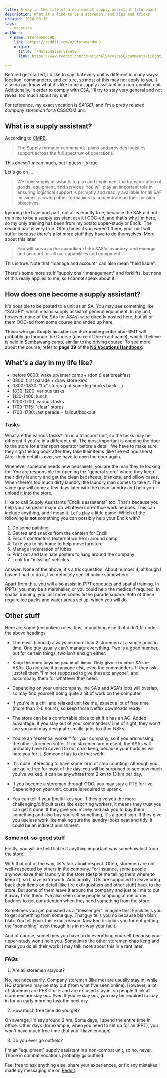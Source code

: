 ```yaml
---
title: A day in the life of a non-combat supply assistant (storeman)
description: What it's like to be a storeman, and tips and tricks
created: 2020-08-30
tags:
  - vocation
authors:
  - name: StoremandoHQ
    link: https://reddit.com/u/StoremandoHQ
    origin:
      title: r/NationalServiceSG
      link: https://www.reddit.com/r/NationalServiceSG/comments/ii6gqt/a_day_in_the_life_of_a_supply_assistant_storeman/

---
```


<alert type="warning">
Before I get started, I'd like to say that every unit is different in many ways: location, commanders, and culture, so most of this may not apply to you. I also do not know what it's like to be a supply assistant in a non-combat unit. Additionally, in order to comply with OSA, I'll try to stay very general and not reveal too much about my unit.
</alert>

For reference, my exact vocation is *SA(GE)*, and I'm a pretty relaxed *company storeman* for a CSSCOM unit.

## What is a supply assistant?
According to [CMPB](https://www.cmpb.gov.sg/web/wcm/connect/cmpb/226de7de-4248-498d-a595-fabee56c4b73/ns-vocations-handbook.pdf?MOD=AJPERES&CACHEID=ROOTWORKSPACE.Z18_1QK41482L8MQ70QO51TJLK00Q6-226de7de-4248-498d-a595-fabee56c4b73-mNB41uf),

> The Supply formation commands, plans and provides logistics support across the full spectrum of operations.

This doesn't mean much, but I guess it's true

Let's go on ...

> We train supply assistants to plan and implement the transportation of goods, equipment, and services. You will play an important role in ensuring logistical support is promptly and readily available for all SAF missions, allowing other formations to concentrate on their mission objectives.

Ignoring the transport part, not all is exactly true, because the SAF did not train me to be a supply assistant at all. I OOC-ed, and that's why I'm here, so my only training has been from my potato upper-study or Encik. The second part is very true. Often times if you weren't there, your unit will suffer because there's a lot more stuff they have to do themselves. More about this later

> You will serve as the custodian of the SAF's inventory, and manage and account for all our capabilities and equipment.

This is true. Note that "manage and account" can also mean "held liable".

There's some more stuff "supply chain management" and forklifts, but none of this really applies to me, so I cannot speak about it.

## How does one become a supply assistant?

It's possible to be posted to a unit as an SA. You may see something like "SA(GE)", which means supply assistant general equipment. In my unit, however, none of the SAs (or ASAs) were directly posted here, but all of them OOC-ed from some course and ended up here.

Those who get Supply assistant on their posting order after BMT will probably go through the Course (unsure of the exact name), which I believe is held in Sembawang camp, similar to the driving course. To see more about the course, refer to **page 39** of the [**NS Vocations Handbook**](https://www.cmpb.gov.sg/web/wcm/connect/cmpb/226de7de-4248-498d-a595-fabee56c4b73/ns-vocations-handbook.pdf?MOD=AJPERES&CACHEID=ROOTWORKSPACE.Z18_1QK41482L8MQ70QO51TJLK00Q6-226de7de-4248-498d-a595-fabee56c4b73-mNB41uf).

<div style="margin-top: 1rem">
  <AdWrapper />
</div>


## What's a day in my life like?
- before 0800: wake up/enter camp + (don't) eat breakfast
- 0800: first parade + draw store keys
- 0800-0830: "fix" stores (put some log books back ...)
- 1830-1200: various tasks
- 1130-1400: lunch
- 1200-1700: various tasks
- 1700-1715: "clear" stores
- 1700-1730: last parade + fallout/bookout

### Tasks

What are the various tasks? I'm in a transport unit, so the tasks may be different if you're in a different unit. The most important is opening the door to the store for a transport operator before a detail. We have to make sure they sign the log book after they take their items (like fire extinguishers). After their detail is over, we have to open the door again.

Whenever someone needs new bedsheets, you are the man they're looking for. You are responsible for opening the "general store" where they keep their dirty laundry and get the clean bedsheets, blankets, and pillow cases. When there's too much dirty laundry, the laundry man comes to take it. The same guy will come a few days later with the clean laundry and help you unload it into the store.

I like to call Supply Assistants "Encik's assistants" too. That's because you help your sergeant major do whatever non-office work he does. This can include anything, and I mean it. Let's play a little game. Which of the following is **not** something you can possibly help your Encik with?

1. Do some painting
2. Get tea and snacks from the canteen for Encik
3. Escort contractors (external workers) around camp
4. Take you to his home to help move furniture
5. Manage indentation of lubes
6. Print out and laminate posters to hang around the company
7. Look for "missing" vehicles

Answer: None of the above, it's a trick question. About number 4, although I haven't had to do it, I've definitely seen it online somewhere.

Apart from this, you will also assist in IPPT conducts and spatial training. In IPPTs, you may be a marshaller, or you could help the medics if required. In spatial training, you just move cones to the parade square. Both of these require ice packs and water areas set up, which you will do.


## Other stuff
Here are some (unspoken) rules, tips, or anything else that didn't fit under the above headings

- There will (should) always be more than 2 storemen at a single point in time. One guy usually can't manage everything. Two is a good number, but for certain things, two isn't enough either.

- Keep the store keys on you at all times. Only give it to other SAs or ASAs. Do not give it to anyone else, even the commanders. If they ask, just tell them "I'm not supposed to give these to anyone", and accompany them for whatever they need.

- Depending on your unit/company, the SA's and ASA's jobs will overlap, so may find yourself doing quite a bit of work on the computer.

- If you're in a chill and relaxed unit like me, expect a lot of free time (more than 2-6 hours), so keep those Netflix downloads ready.

- The store can be a comfortable place to sit if it has an AC. Added advantage: If you stay out of your commanders' line of sight, they won't see you and may designate smaller jobs to other NSFs.

- You're an "essential worker" for your company, so if you are missing, the other storemen suffer. If no storemen are present, the ASAs will probably have to cover. Do not chao keng, because your buddies will hate you for it. Someone has to do that work.

- It's quite interesting to have some form of step counting. Although you are quire free for most of the day, you will be surprised to see how much you've walked. It can be anywhere from 2 km to 13 km per day.

- If you become a storeman through OOC, you may stay a PTE for live. Depending on your unit, course is required to uprank.

- You can tell if your Encik likes you. If they give you the more challenging/difficult tasks like escorting workers, it means they trust you can get it done. If they give you money and ask you to buy them something and also buy yourself something, it's a good sign. If they give you useless work like making sure the laundry looks neat and tidy, it could be an indirect punishment.

### Some not-so-good stuff

Firstly, you will be held liable if anything important was somehow lost from the store.

With that out of the way, let's talk about respect. Often, storemen are not well-respected by others in the company. For instance, some people anyhow leave their laundry in the store (despite me telling them where to keep it), so I have extra work. Additionally, TOs are supposed to leave bring back their items on detail (like fire extinguishers and other stuff) back to the store. But some of them leave it around the company and just tell me to put it away from them. I've also seen some people snapping at me or my buddies to get our attention when they need something from the store.

Sometimes you get punished as a "messenger". Imagine this. Encik tells you to get something from some guy. That guy tells you no because blah blah blah. You tell Encik this exact reason. Now Encik scolds you for not getting the "something" even though it is in no way your fault.

And of course, sometimes you have to do everything yourself because your [upper-study](https://www.reddit.com/r/NationalServiceSG/comments/igww0n/please_actually_help_your_understudy/) won't help you. Sometimes the other storemen chao keng and make you do all their work. I may talk more about this in a rant later.

<div style="margin-top: 1rem">
  <AdWrapper />
</div>

### FAQs

1. Are all storemen stayout?

  No, not necessarily. Company storemen (like me) are usually stay in, while HQ storemen may be stay out (from what I've seen online). However, a lot of storemen are PES C or E and are excused stay in, so people think all storemen are stay out. Even if you're stay out, you may be required to stay in for an early morning task the next day.


2. How much free time do you get?

  On average, I'd say around 2 hrs. Some days, I spend the entire time in office. Other days (for example, when you need to set up for an IPPT), you won't have much free time (but you'll have enough)

3. Do you ever go outfield?

  I'm an "equipment" supply assistant in a non-combat unit, so no, never. Those in combat vocations probably go outfield.

Feel free to ask anything else, share your experiences, or fix any mistakes I made by messaging me on [Reddit](https://www.reddit.com/user/StoremandoHQ).